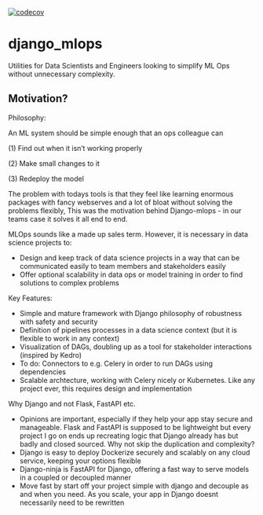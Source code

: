 [![codecov](https://codecov.io/gh/eddyojb88/django_mlops/graph/badge.svg?token=J1V3STRJLZ)](https://codecov.io/gh/eddyojb88/django_mlops)

# django_mlops
 Utilities for Data Scientists and Engineers looking to simplify ML Ops without unnecessary complexity.

## Motivation?
Philosophy:

An ML system should be simple enough that an ops colleague can 

(1) Find out when it isn’t working properly

(2) Make small changes to it

(3) Redeploy the model

The problem with todays tools is that they feel like learning enormous packages with fancy webserves and a lot of bloat without solving the problems flexibly, This was the motivation behind Django-mlops - in our teams case it solves it all end to end.

MLOps sounds like a made up sales term. However, it is necessary in data science projects to:

- Design and keep track of data science projects in a way that can be communicated easily to team members and stakeholders easily
- Offer optional scalability in data ops or model training in order to find solutions to complex problems

Key Features:
- Simple and mature framework with Django philosophy of robustness with safety and security
- Definition of pipelines processes in a data science context (but it is flexible to work in any context)
- Visualization of DAGs, doubling up as a tool for stakeholder interactions (inspired by Kedro)
- To do: Connectors to e.g. Celery in order to run DAGs using dependencies
- Scalable archtecture, working with Celery nicely or Kubernetes. Like any project ever, this requires design and implementation


Why Django and not Flask, FastAPI etc.
- Opinions are important, especially if they help your app stay secure and manageable. Flask and FastAPI is supposed to be lightweight but every project I go on ends up recreating logic that Django already has but badly and closed sourced. Why not skip the duplication and complexity?
- Django is easy to deploy Dockerize securely and scalably on any cloud service, keeping your options flexible
- Django-ninja is FastAPI for Django, offering a fast way to serve models in a coupled or decoupled manner
- Move fast by start off your project simple with django and decouple as and when you need. As you scale, your app in Django doesnt necessarily need to be rewritten

